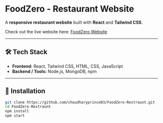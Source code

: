 # FoodZero - Restaurant Website

A **responsive restaurant website** built with **React** and **Tailwind CSS**.

Check out the live website here: [FoodZero Website](https://food-zero-restraunt.vercel.app/)

---

## 🛠️ Tech Stack

- **Frontend:** React, Tailwind CSS, HTML, CSS, JavaScript  
- **Backend / Tools:** Node.js, MongoDB, npm  

---

## 🚀 Installation

```bash
git clone https://github.com/choudharyprince03/FoodZero-Restraunt.git
cd FoodZero-Restraunt
npm install
npm start
